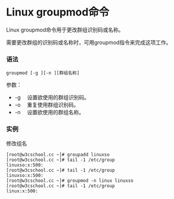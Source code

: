 # Linux groupmod命令

Linux groupmod命令用于更改群组识别码或名称。

需要更改群组的识别码或名称时，可用groupmod指令来完成这项工作。

### 语法

    groupmod [-g ][-n ][群组名称]

参数：

- -g  　设置欲使用的群组识别码。
- -o 　重复使用群组识别码。
- -n  　设置欲使用的群组名称。

### 实例

修改组名

    [root@w3cschool.cc ~]# groupadd linuxso 
    [root@w3cschool.cc ~]# tail -1 /etc/group 
    linuxso:x:500: 
    [root@w3cschool.cc ~]# tail -1 /etc/group 
    linuxso:x:500: 
    [root@w3cschool.cc ~]# groupmod -n linux linuxso 
    [root@w3cschool.cc ~]# tail -1 /etc/group 
    linux:x:500:
    